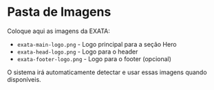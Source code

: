 # Pasta de Imagens

Coloque aqui as imagens da EXATA:

- `exata-main-logo.png` - Logo principal para a seção Hero
- `exata-head-logo.png` - Logo para o header
- `exata-footer-logo.png` - Logo para o footer (opcional)

O sistema irá automaticamente detectar e usar essas imagens quando disponíveis.
